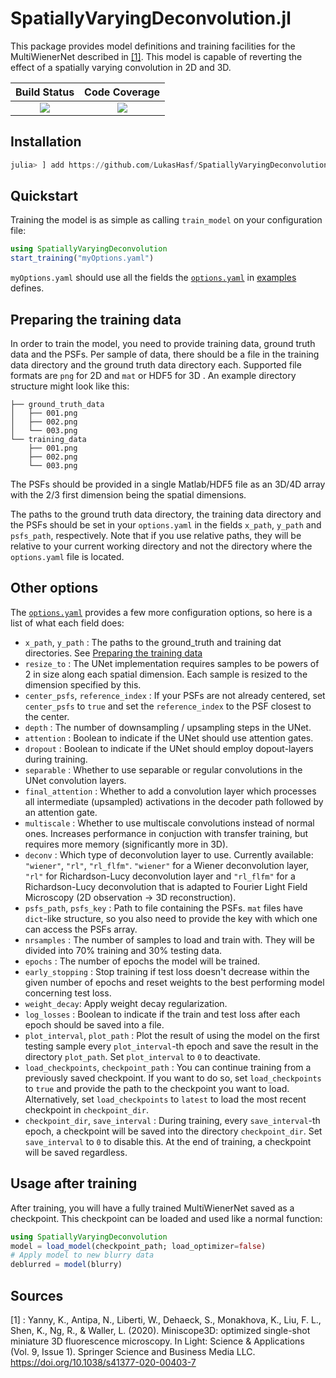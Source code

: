 # SpatiallyVaryingDeconvolution.jl

This package provides model definitions and training facilities for the MultiWienerNet described in [[1]](#Sources). This model is capable of reverting the effect of a spatially varying convolution in 2D and 3D.

|  **Build Status**                        |  **Code Coverage**  |
|:----------------------------------------:|:-------------------:|
| [![][CI-img]][CI-url]                    |[![][CC-img]][CC-url]|

## Installation
```julia
julia> ] add https://github.com/LukasHasf/SpatiallyVaryingDeconvolution.jl
```

## Quickstart
Training the model is as simple as calling `train_model` on your configuration file:
```julia
using SpatiallyVaryingDeconvolution
start_training("myOptions.yaml")
```

`myOptions.yaml` should use all the fields the [`options.yaml`](examples/options.yaml) in [examples](examples) defines.

## Preparing the training data

In order to train the model, you need to provide training data, ground truth data and the PSFs. Per sample of data, there should be a file in the training data directory and the ground truth data directory each. Supported file formats are `png` for 2D and `mat` or HDF5 for 3D . An example directory structure might look like this:
```
├── ground_truth_data
│   ├── 001.png
│   ├── 002.png
│   └── 003.png
└── training_data
    ├── 001.png
    ├── 002.png
    └── 003.png
```
The PSFs should be provided in a single Matlab/HDF5 file as an 3D/4D array with the 2/3 first dimension being the spatial dimensions.

The paths to the ground truth data directory, the training data directory and the PSFs should be set in your `options.yaml` in the fields `x_path`, `y_path` and `psfs_path`, respectively. Note that if you use relative paths, they will be relative to your current working directory and not the directory where the `options.yaml` file is located.

## Other options
The [`options.yaml`](examples/options.yaml) provides a few more configuration options, so here is a list of what each field does:
- `x_path`, `y_path` : The paths to the ground_truth and training dat directories. See [Preparing the training data](#preparing-the-training-data)
- `resize_to` : The UNet implementation requires samples to be powers of 2 in size along each spatial dimension. Each sample is resized to the dimension specified by this.
- `center_psfs`, `reference_index` : If your PSFs are not already centered, set `center_psfs` to `true` and set the `reference_index` to the PSF closest to the center.
- `depth` : The number of downsampling / upsampling steps in the UNet.
- `attention` : Boolean to indicate if the UNet should use attention gates.
- `dropout` : Boolean to indicate if the UNet should employ dopout-layers during training.
- `separable` : Whether to use separable or regular convolutions in the UNet convolution layers.
- `final_attention` : Whether to add a convolution layer which processes all intermediate (upsampled) activations in the decoder path followed by an attention gate.
- `multiscale` : Whether to use multiscale convolutions instead of normal ones. Increases performance in conjuction with transfer training, but requires more memory (significantly more in 3D).
- `deconv` :  Which type of deconvolution layer to use. Currently available: `"wiener"`, `"rl"`, `"rl_flfm"`. `"wiener"` for a Wiener deconvolution layer, `"rl"` for Richardson-Lucy deconvolution layer and `"rl_flfm"` for a Richardson-Lucy deconvolution that is adapted to Fourier Light Field Microscopy (2D observation -> 3D reconstruction).
- `psfs_path`, `psfs_key` : Path to file containing the PSFs. `mat` files have `dict`-like structure, so you also need to provide the key with which one can access the PSFs array.
- `nrsamples` : The number of samples to load and train with. They will be divided into 70% training and 30% testing data.
- `epochs` : The number of epochs the model will be trained.
- `early_stopping` : Stop training if test loss doesn't decrease within the given number of epochs and reset weights to the best performing model concerning test loss.
- `weight_decay`: Apply weight decay regularization.
- `log_losses` : Boolean to indicate if the train and test loss after each epoch should be saved into a file.
- `plot_interval`, `plot_path` : Plot the result of using the model on the first testing sample every `plot_interval`-th epoch and save the result in the directory `plot_path`. Set `plot_interval` to `0` to deactivate.
- `load_checkpoints`, `checkpoint_path` : You can continue training from a previously saved checkpoint. If you want to do so, set `load_checkpoints` to `true` and provide the path to the checkpoint you want to load. Alternatively, set `load_checkpoints` to `latest` to load the most recent checkpoint in `checkpoint_dir`.
- `checkpoint_dir`, `save_interval` : During training, every `save_interval`-th epoch, a checkpoint will be saved into the directory `checkpoint_dir`. Set `save_interval` to `0` to disable this. At the end of training, a checkpoint will be saved regardless.

## Usage after training
After training, you will have a fully trained MultiWienerNet saved as a checkpoint. This checkpoint can be loaded and used like a normal function:
```julia
using SpatiallyVaryingDeconvolution
model = load_model(checkpoint_path; load_optimizer=false)
# Apply model to new blurry data
deblurred = model(blurry)
```


## Sources
[1] : Yanny, K., Antipa, N., Liberti, W., Dehaeck, S., Monakhova, K., Liu, F. L., Shen, K., Ng, R., & Waller, L. (2020). Miniscope3D: optimized single-shot miniature 3D fluorescence microscopy. In Light: Science &amp; Applications (Vol. 9, Issue 1). Springer Science and Business Media LLC. https://doi.org/10.1038/s41377-020-00403-7 

[CI-img]: https://github.com/LukasHasf/SpatiallyVaryingDeconvolution.jl/workflows/CI/badge.svg
[CI-url]: https://github.com/LukasHasf/SpatiallyVaryingDeconvolution.jl/actions?query=workflow%3ACI 
[CC-img]: https://codecov.io/gh/LukasHasf/SpatiallyVaryingDeconvolution.jl/branch/master/graph/badge.svg?token=9Q5HNIVNV8
[CC-url]: https://codecov.io/gh/LukasHasf/SpatiallyVaryingDeconvolution.jl
